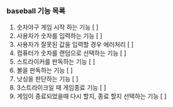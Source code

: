 ### baseball 기능 목록 

1. 숫자야구 게임 시작 하는 기능 [ ]
2. 사용자가 숫자를 입력하는 기능 [ ]
3. 사용자가 잘못된 값을 입력할 경우 에러처리 [ ]
4. 컴퓨터가 숫자를 랜덤으로 선택하는 기능 [ ]
5. 스트라이커를 판독하는 기능 [ ]
6. 볼을 판독하는 기능 [ ]
7. 낫싱을 판단하는 기능 [ ]
8. 3스트라이크일 때 게임종료 기능 [ ]
9. 게임이 종료되었을때 다시 할지, 종료 할지 선택하는 기능 [ ]